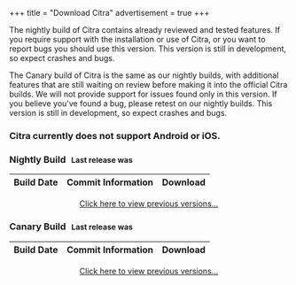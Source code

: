 +++
title = "Download Citra"
advertisement = true
+++

The nightly build of Citra contains already reviewed and tested features. If you require support with the installation or use of Citra, or you want to report bugs you should use this version. This version is still in development, so expect crashes and bugs.

The Canary build of Citra is the same as our nightly builds, with additional features that are still waiting on review before making it into the official Citra builds. We will not provide support for issues found only in this version. If you believe you've found a bug, please retest on our nightly builds. This version is still in development, so expect crashes and bugs.

<div class="visible-xs">
  <h3>Citra currently does not support Android or iOS.</h3>
</div>

<h3>Nightly Build <span style='font-size: smaller; margin-left: 6px;'> Last release was  <span id='last-updated-nightly'></span></span></h3>
<table id="downloads-nightly" class="table">
    <thead>
        <tr>
            <th>Build Date</th>
            <th>Commit Information</th>
            <th>Download</th>
        </tr>
    </thead>
    <tbody>
    </tbody>
</table>
<div style="text-align: center; padding: 0px; margin: 0px;"><a href = "https://github.com/citra-emu/citra-nightly/releases">Click here to view previous versions...</a></div>

<h3>Canary Build <span style='font-size: smaller; margin-left: 6px;'> Last release was  <span id='last-updated-canary'></span></span></h3>
<table id="downloads-canary" class="table">
    <thead>
        <tr>
            <th>Build Date</th>
            <th>Commit Information</th>
            <th>Download</th>
        </tr>
    </thead>
    <tbody>
    </tbody>
</table>
<div style="text-align: center; padding: 0px; margin: 0px;"><a href = "https://github.com/citra-emu/citra-canary/releases">Click here to view previous versions...</a></div>

<style>
    .table-first { background-color: #fcf8e3; }
    .dl-icon { display: inline-block; border-bottom: 0px !important; }
    .dl-icon img { width: 32px; height: 32px; padding: 4px; }
    .dl-icon img:hover { cursor: pointer; }
</style>

<script src="https://cdnjs.cloudflare.com/ajax/libs/moment.js/2.17.1/moment.min.js"></script>
<script type='text/javascript'>
  $(function() {
    getRelease('nightly');
    getRelease('canary');
    
    function getRelease(v, count = 5) {
        $.getJSON(`https://api.github.com/repos/citra-emu/citra-${v}/releases`, function(releases) {
            $(`#last-updated-${v}`).text(moment(releases[0].published_at).fromNow());

            for (var i = 0; i < releases.length; ++i) {
                var release = releases[i];
                let release_date = moment(release.published_at).fromNow();

                let release_commit = null;
                let release_commit_url = null;
                if (v == 'nightly') {
                    release_commit = release.assets[0].name.split('-').pop().trim().split('.')[0];
                    release_commit_url = `https://github.com/citra-emu/citra-${v}/commit/${release_commit}`;
                }

                let release_title = '';
                if (v == 'nightly') {
                    release_title = 'Nightly Build';
                } else if (v == 'canary') {
                    release_title = 'Canary Build';
                }

                if (release_commit) {
                    release_title += ' - ' + release_commit;
                }

                var download_span = '';

                var table_style = '';
                if (i == 0) { table_style = 'table-first'; }

                release.assets.forEach(function(asset) {
                    if (asset.name.includes('nupkg')) return;
                    if (asset.name.includes('.7z')) return;
                    if (asset.name.includes('RELEASES')) return;

                    /* We only want to provide mingw builds on the downloads page. */
                    if (asset.name.includes('-msvc-')) return;

                    let env_icon = './images/icons/file.png';
                    if (asset.name.includes('windows')) env_icon = '/images/icons/windows.png';
                    else if (asset.name.includes('exe')) env_icon = '/images/icons/windows.png';
                    else if (asset.name.includes('osx')) env_icon = '/images/icons/apple.png';
                    else if (asset.name.includes('linux')) env_icon = '/images/icons/linux.png';

                    let download_url = `https://github.com/citra-emu/citra-${v}/releases/download/${release.tag_name}/${asset.name}`;
                    download_span += `<a class="dl-icon" href="${download_url}"><img src="${env_icon}"></i></a>`;
                });

                /* Generate the link to the Github release. */
                download_span += `<a class="dl-icon" href="${release.html_url}"><img src="/images/icons/github.png"></i></a>`;

                if (release_commit_url != null) {
                    $(`#downloads-${v}`).append(`<tr class="${table_style}"><td>${release_date}</td>` +
                        `<td><a href="${release_commit_url}">${release_title}</a></td><td>${download_span}</td></tr>`);
                } else {
                    $(`#downloads-${v}`).append(`<tr class="${table_style}"><td>${release_date}</td>` +
                        `<td>${release_title}</td><td>${download_span}</td></tr>`);
                }
                if (i + 1 >= count) { break; }
            };
        });
    }
  });
</script>
